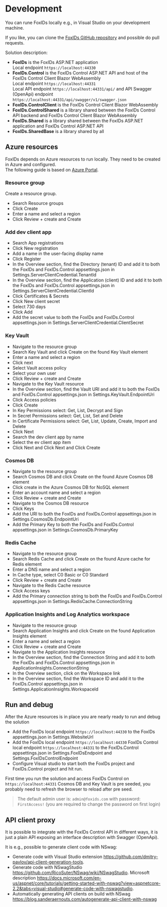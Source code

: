 # Development

You can rune FoxIDs locally e.g., in Visual Studio on your development machine. 

If you like, you can clone the [FoxIDs GitHub repository](https://github.com/ITfoxtec/FoxIDs) and possible do pull requests.
 
Solution description:

- **FoxIDs** is the FoxIDs ASP.NET application  
  Local endpoint `https://localhost:44330`
- **FoxIDs.Control** is the FoxIDs Control ASP.NET API and host of the FoxIDs Control Client Blazor WebAssembly  
  Local endpoint `https://localhost:44331`  
  Local API endpoint `https://localhost:44331/api/` and API Swagger (OpenApi) endpoint `https://localhost:44331/api/swagger/v1/swagger.json`
- **FoxIDs.ControlClient** is the FoxIDs Control Client Blazor WebAssembly  
- **FoxIDs.ControlShared** is a library shared between the FoxIDs Control API backend and FoxIDs Control Client Blazor WebAssembly
- **FoxIDs.Shared** is a library shared between the FoxIDs ASP.NET application and FoxIDs Control ASP.NET API
- **FoxIDs.SharedBase** is a library shared by all

## Azure resources

FoxIDs depends on Azure resources to run locally. They need to be created in Azure and configured.  
The following guide is based on [Azure Portal](https://portal.azure.com/).

### Resource group
Create a resource group.

- Search Resource groups
- Click Create
- Enter a name and select a region
- Click Review + create and Create

### Add dev client app

- Search App registrations
- Click New registration
- Add a name in the user-facing display name
- Click Register
- In the Overview section, find the Directory (tenant) ID and add it to both the FoxIDs and FoxIDs.Control appsettings.json in Settings.ServerClientCredential.TenantId
- In the Overview section, find the Application (client) ID and add it to both the FoxIDs and FoxIDs.Control appsettings.json in Settings.ServerClientCredential.ClientId
- Click Certificates & Secrets
- Click New client secret
- Select 730 days
- Click Add
- Add the secret value to both the FoxIDs and FoxIDs.Control appsettings.json in Settings.ServerClientCredential.ClientSecret 

### Key Vault

- Navigate to the resource group
- Search Key Vault and click Create on the found Key Vault element
- Enter a name and select a region
- Click next
- Select Vault access policy
- Select your own user
- Click Review + create and Create
- Navigate to the Key Vault resource
- In the Overview section, find the Vault URI and add it to both the FoxIDs and FoxIDs.Control appsettings.json in Settings.KeyVault.EndpointUri
- Click Access policies
- Click Create
- In Key Permissions select: Get, List, Decrypt and Sign
- In Secret Permissions select: Get, List, Set and Delete
- In Certificate Permissions select: Get, List, Update, Create, Import and Delete
- Click Next
- Search the dev client app by name
- Select the ev client app item 
- Click Next and Click Next and Click Create

### Cosmos DB

- Navigate to the resource group
- Search Cosmos DB and click Create on the found Azure Cosmos DB element
- Click create in the Azure Cosmos DB for NoSQL element 
- Enter an account name and select a region
- Click Review + create and Create
- Navigate to the Cosmos DB resource
- Click Keys
- Add the URI to both the FoxIDs and FoxIDs.Control appsettings.json in Settings.CosmosDb.EndpointUri
- Add the Primary Key to both the FoxIDs and FoxIDs.Control appsettings.json in Settings.CosmosDb.PrimaryKey

### Redis Cache

- Navigate to the resource group
- Search Redis Cache and click Create on the found Azure cache for Redis element
- Enter a DNS name and select a region
- In Cache type, select C0 Basic or C0 Standard
- Click Review + create and Create
- Navigate to the Redis Cache resource
- Click Access keys
- Add the Primary connection string to both the FoxIDs and FoxIDs.Control appsettings.json in Settings.RedisCache.ConnectionString

### Application Insights and Log Analytics workspace

- Navigate to the resource group
- Search Application Insights and click Create on the found Application Insights element
- Enter a name and select a region
- Click Review + create and Create
- Navigate to the Application Insights resource
- In the Overview section, find the Connection String and add it to both the FoxIDs and FoxIDs.Control appsettings.json in ApplicationInsights.ConnectionString
- In the Overview section, click on the Workspace link
- In the Overview section, find the Workspace ID and add it to the FoxIDs.Control appsettings.json in Settings.ApplicationInsights.WorkspaceId

## Run and debug 

After the Azure resources is in place you are nearly ready to run and debug the solution

- Add the FoxIDs local endpoint `https://localhost:44330` to the FoxIDs appsettings.json in Settings.WebsiteUrl
- Add the FoxIDs local endpoint `https://localhost:44330` FoxIDs Control local endpoint `https://localhost:44331` to the FoxIDs.Control appsettings.json in Settings.FoxIDsEndpoint and Settings.FoxIDsControlEndpoint
- Configure Visual studio to start both the FoxIDs project and FoxIDs.Control project and hit run.

First time you run the solution and access FoxIDs Control on `https://localhost:44331` Cosmos DB and Key Vault is pre seeded, you probably need to refresh the browser to reload after pre seed. 

> The default admin user is: `admin@foxids.com` with password: `FirstAccess!` (you are required to change the password on first login)  

## API client proxy

It is possible to integrate with the FoxIDs Control API in different ways, it is just a plain API exposing an interface description with Swagger (OpenApi). 

It is e.g., possible to generate client code with NSwag:
- Generate code with Visual Studio extension https://github.com/dmitry-pavlov/api-client-generation-tools.
- Generate code with NSwagStudio https://github.com/RicoSuter/NSwag/wiki/NSwagStudio. Microsoft description https://docs.microsoft.com/en-us/aspnet/core/tutorials/getting-started-with-nswag?view=aspnetcore-2.2&tabs=visual-studio#generate-code-with-nswagstudio.
- Automatically generating API clients on build with NSwag https://blog.sanderaernouts.com/autogenerate-api-client-with-nswag

